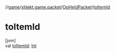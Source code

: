 //[game](../../../index.md)/[xlitekt.game.packet](../index.md)/[OpHeldPacket](index.md)/[toItemId](to-item-id.md)

# toItemId

[jvm]\
val [toItemId](to-item-id.md): [Int](https://kotlinlang.org/api/latest/jvm/stdlib/kotlin/-int/index.html)
